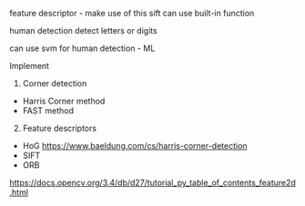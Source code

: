 feature descriptor - make use of this
sift can use built-in function


human detection 
detect letters or digits

can use svm for human detection - ML

Implement 
1. Corner detection
- Harris Corner method
- FAST method
2. Feature descriptors
- HoG
https://www.baeldung.com/cs/harris-corner-detection
- SIFT
- ORB

https://docs.opencv.org/3.4/db/d27/tutorial_py_table_of_contents_feature2d.html
